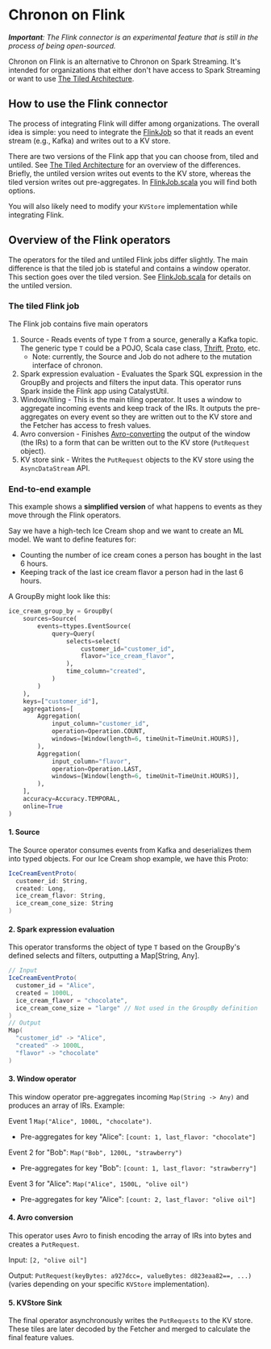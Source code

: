 # Chronon on Flink

_**Important**: The Flink connector is an experimental feature that is still in the process of being open-sourced._

Chronon on Flink is an alternative to Chronon on Spark Streaming. It's intended for organizations that either don't have
access to Spark Streaming or want to use [The Tiled Architecture](../Tiled_Architecture.md).

## How to use the Flink connector

The process of integrating Flink will differ among organizations. The overall idea is simple: you need to integrate
the [FlinkJob](https://github.com/airbnb/chronon/blob/master/flink/src/main/scala/ai/chronon/flink/FlinkJob.scala) so
that it reads an event stream (e.g., Kafka) and writes out to a KV store.

There are two versions of the Flink app that you can choose from, tiled and untiled.
See [The Tiled Architecture](../Tiled_Architecture.md) for an overview of the differences. Briefly, the untiled version
writes out events to the KV store, whereas the tiled version writes out pre-aggregates.
In [FlinkJob.scala](https://github.com/airbnb/chronon/blob/master/flink/src/main/scala/ai/chronon/flink/FlinkJob.scala)
you will find both options.

You will also likely need to modify your `KVStore` implementation while integrating Flink.

## Overview of the Flink operators

The operators for the tiled and untiled Flink jobs differ slightly. The main difference is that the tiled job is
stateful and contains a window operator. This section goes over the tiled version.
See [FlinkJob.scala](https://github.com/airbnb/chronon/blob/master/flink/src/main/scala/ai/chronon/flink/FlinkJob.scala)
for details on the untiled version.

### The tiled Flink job

The Flink job contains five main operators

1. Source - Reads events of type `T` from a source, generally a Kafka topic. The generic type `T` could be a POJO, Scala
   case class, [Thrift](https://thrift.apache.org/), [Proto](https://protobuf.dev/), etc.
    - Note: currently, the Source and Job do not adhere to the mutation interface of chronon.
2. Spark expression evaluation - Evaluates the Spark SQL expression in the GroupBy and projects and filters the input
   data. This operator runs Spark inside the Flink app using CatalystUtil.
3. Window/tiling - This is the main tiling operator. It uses a window to aggregate incoming events and keep track of the
   IRs. It outputs the pre-aggregates on every event so they are written out to the KV store and the Fetcher has access
   to fresh values.
4. Avro conversion - Finishes [Avro-converting](https://avro.apache.org/) the output of the window (the IRs) to a form
   that can be written out to the KV store (`PutRequest` object).
5. KV store sink - Writes the `PutRequest` objects to the KV store using the `AsyncDataStream` API.

### End-to-end example

This example shows a **simplified version** of what happens to events as they move through the Flink operators.

Say we have a high-tech Ice Cream shop and we want to create an ML model. We want to define features for:

- Counting the number of ice cream cones a person has bought in the last 6 hours.
- Keeping track of the last ice cream flavor a person had in the last 6 hours.

A GroupBy might look like this:

```python
ice_cream_group_by = GroupBy(
    sources=Source(
        events=ttypes.EventSource(
            query=Query(
                selects=select(
                    customer_id="customer_id",
                    flavor="ice_cream_flavor",
                ),
                time_column="created",
            )
        )
    ),
    keys=["customer_id"],
    aggregations=[
        Aggregation(
            input_column="customer_id",
            operation=Operation.COUNT,
            windows=[Window(length=6, timeUnit=TimeUnit.HOURS)],
        ),
        Aggregation(
            input_column="flavor",
            operation=Operation.LAST,
            windows=[Window(length=6, timeUnit=TimeUnit.HOURS)],
        ),
    ],
    accuracy=Accuracy.TEMPORAL,
    online=True
)
```

#### 1. Source

The Source operator consumes events from Kafka and deserializes them into typed objects. For our Ice Cream shop example,
we have this Proto:

```Scala
IceCreamEventProto(
  customer_id: String,
  created: Long,
  ice_cream_flavor: String,
  ice_cream_cone_size: String
)
```

#### 2. Spark expression evaluation

This operator transforms the object of type `T` based on the GroupBy's defined selects and filters, outputting a
Map[String, Any].

```scala
// Input
IceCreamEventProto(
  customer_id = "Alice",
  created = 1000L,
  ice_cream_flavor = "chocolate",
  ice_cream_cone_size = "large" // Not used in the GroupBy definition
)
// Output
Map(
  "customer_id" -> "Alice",
  "created" -> 1000L,
  "flavor" -> "chocolate"
)
```

#### 3. Window operator

This window operator pre-aggregates incoming `Map(String -> Any)` and produces an array of IRs. Example:

Event 1 `Map("Alice", 1000L, "chocolate")`.

- Pre-aggregates for key "Alice": `[count: 1, last_flavor: "chocolate"]`

Event 2 for "Bob": `Map("Bob", 1200L, "strawberry")`

- Pre-aggregates for key "Bob": `[count: 1, last_flavor: "strawberry"]`

Event 3 for "Alice": `Map("Alice", 1500L, "olive oil")`

- Pre-aggregates for key "Alice": `[count: 2, last_flavor: "olive oil"]`

#### 4. Avro conversion

This operator uses Avro to finish encoding the array of IRs into bytes and creates a `PutRequest`.

Input: `[2, "olive oil"]`

Output: `PutRequest(keyBytes: a927dcc=, valueBytes: d823eaa82==, ...)` (varies depending on your specific `KVStore`
implementation).

#### 5. KVStore Sink

The final operator asynchronously writes the `PutRequests` to the KV store. These tiles are later decoded by the Fetcher
and merged to calculate the final feature values.